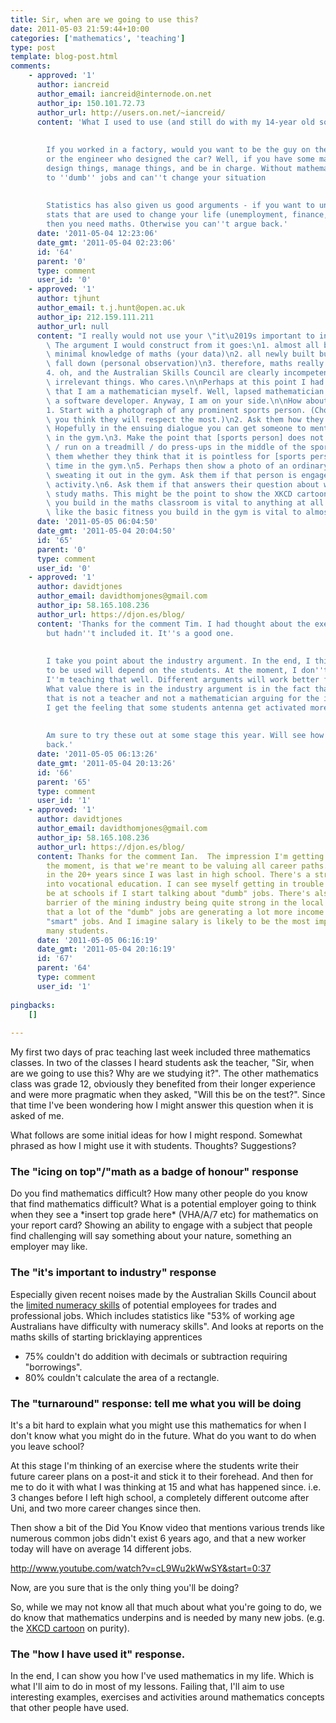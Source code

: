 ```yaml
---
title: Sir, when are we going to use this?
date: 2011-05-03 21:59:44+10:00
categories: ['mathematics', 'teaching']
type: post
template: blog-post.html
comments:
    - approved: '1'
      author: iancreid
      author_email: iancreid@internode.on.net
      author_ip: 150.101.72.73
      author_url: http://users.on.net/~iancreid/
      content: 'What I used to use (and still do with my 14-year old son) was:
    
    
        If you worked in a factory, would you want to be the guy on the production line
        or the engineer who designed the car? Well, if you have some mathematics you can
        design things, manage things, and be in charge. Without mathematics you are limited
        to ''dumb'' jobs and can''t change your situation
    
    
        Statistics has also given us good arguments - if you want to understand those
        stats that are used to change your life (unemployment, finance, elections, etc)
        then you need maths. Otherwise you can''t argue back.'
      date: '2011-05-04 12:23:06'
      date_gmt: '2011-05-04 02:23:06'
      id: '64'
      parent: '0'
      type: comment
      user_id: '0'
    - approved: '1'
      author: tjhunt
      author_email: t.j.hunt@open.ac.uk
      author_ip: 212.159.111.211
      author_url: null
      content: "I really would not use your \"it\u2019s important to industry\" argument.\
        \ The argument I would construct from it goes:\n1. almost all bricklayers have\
        \ minimal knowledge of maths (your data)\n2. all newly built buildings do not\
        \ fall down (personal observation)\n3. therefore, maths really is irrelevant.\n\
        4. oh, and the Australian Skills Council are clearly incompetent. They are measuring\
        \ irrelevant things. Who cares.\n\nPerhaps at this point I had better point out\
        \ that I am a mathematician myself. Well, lapsed mathematician. These days I am\
        \ a software developer. Anyway, I am on your side.\n\nHow about this line of argument.\n\
        1. Start with a photograph of any prominent sports person. (Choose the one that\
        \ you think they will respect the most.)\n2. Ask them how they got that good.\
        \ Hopefully in the ensuing dialogue you can get someone to mention working out\
        \ in the gym.\n3. Make the point that [sports person] does not actually lift weights\
        \ / run on a treadmill / do press-ups in the middle of the sports field.\n4. Ask\
        \ them whether they think that it is pointless for [sports person] to spend their\
        \ time in the gym.\n5. Perhaps then show a photo of an ordinary unhealthy mortal\
        \ sweating it out in the gym. Ask them if that person is engaged in a pointless\
        \ activity.\n6. Ask them if that answers their question about why they should\
        \ study maths. This might be the point to show the XKCD cartoon. The mental fitness\
        \ you build in the maths classroom is vital to anything at all scientific, just\
        \ like the basic fitness you build in the gym is vital to almost any type of sport."
      date: '2011-05-05 06:04:50'
      date_gmt: '2011-05-04 20:04:50'
      id: '65'
      parent: '0'
      type: comment
      user_id: '0'
    - approved: '1'
      author: davidtjones
      author_email: davidthomjones@gmail.com
      author_ip: 58.165.108.236
      author_url: https://djon.es/blog/
      content: 'Thanks for the comment Tim. I had thought about the exercise analogy,
        but hadn''t included it. It''s a good one.
    
    
        I take you point about the industry argument. In the end, I think the argument(s)
        to be used will depend on the students. At the moment, I don''t know the students
        I''m teaching that well. Different arguments will work better for different groups.
        What value there is in the industry argument is in the fact that there is someone/group
        that is not a teacher and not a mathematician arguing for the importance of mathematics.
        I get the feeling that some students antenna get activated more by apparent self-interest.
    
    
        Am sure to try these out at some stage this year. Will see how it goes and report
        back.'
      date: '2011-05-05 06:13:26'
      date_gmt: '2011-05-04 20:13:26'
      id: '66'
      parent: '65'
      type: comment
      user_id: '1'
    - approved: '1'
      author: davidtjones
      author_email: davidthomjones@gmail.com
      author_ip: 58.165.108.236
      author_url: https://djon.es/blog/
      content: Thanks for the comment Ian.  The impression I'm getting from schools at
        the moment, is that we're meant to be valuing all career paths. A lot's changed
        in the 20+ years since I was last in high school. There's a strong path for students
        into vocational education. I can see myself getting in trouble by the powers that
        be at schools if I start talking about "dumb" jobs. There's also the additional
        barrier of the mining industry being quite strong in the local area. Which means
        that a lot of the "dumb" jobs are generating a lot more income than many of the
        "smart" jobs. And I imagine salary is likely to be the most important KPI for
        many students.
      date: '2011-05-05 06:16:19'
      date_gmt: '2011-05-04 20:16:19'
      id: '67'
      parent: '64'
      type: comment
      user_id: '1'
    
pingbacks:
    []
    
---
```

My first two days of prac teaching last week included three mathematics classes. In two of the classes I heard students ask the teacher, "Sir, when are we going to use this? Why are we studying it?". The other mathematics class was grade 12, obviously they benefited from their longer experience and were more pragmatic when they asked, "Will this be on the test?". Since that time I've been wondering how I might answer this question when it is asked of me.

What follows are some initial ideas for how I might respond. Somewhat phrased as how I might use it with students. Thoughts? Suggestions?

### The "icing on top"/"math as a badge of honour" response

Do you find mathematics difficult? How many other people do you know that find mathematics difficult? What is a potential employer going to think when they see a \*insert top grade here\* (VHA/A/7 etc) for mathematics on your report card? Showing an ability to engage with a subject that people find challenging will say something about your nature, something an employer may like.

### The "it's important to industry" response

Especially given recent noises made by the Australian Skills Council about the [limited numeracy skills](http://www.isc.org.au/pdf/NoMoreExcuses_FINAL%20FINAL%20single%20page.pdf) of potential employees for trades and professional jobs. Which includes statistics like "53% of working age Australians have difficulty with numeracy skills". And looks at reports on the maths skills of starting bricklaying apprentices

- 75% couldn't do addition with decimals or subtraction requiring "borrowings".
- 80% couldn't calculate the area of a rectangle.

### The "turnaround" response: tell me what you will be doing

It's a bit hard to explain what you might use this mathematics for when I don't know what you might do in the future. What do you want to do when you leave school?

At this stage I'm thinking of an exercise where the students write their future career plans on a post-it and stick it to their forehead. And then for me to do it with what I was thinking at 15 and what has happened since. i.e. 3 changes before I left high school, a completely different outcome after Uni, and two more career changes since then.

Then show a bit of the Did You Know video that mentions various trends like numerous common jobs didn't exist 6 years ago, and that a new worker today will have on average 14 different jobs.

http://www.youtube.com/watch?v=cL9Wu2kWwSY&start=0:37

Now, are you sure that is the only thing you'll be doing?

So, while we may not know all that much about what you're going to do, we do know that mathematics underpins and is needed by many new jobs. (e.g. the [XKCD cartoon](http://xkcd.com/435/) on purity).

### The "how I have used it" response.

In the end, I can show you how I've used mathematics in my life. Which is what I'll aim to do in most of my lessons. Failing that, I'll aim to use interesting examples, exercises and activities around mathematics concepts that other people have used.